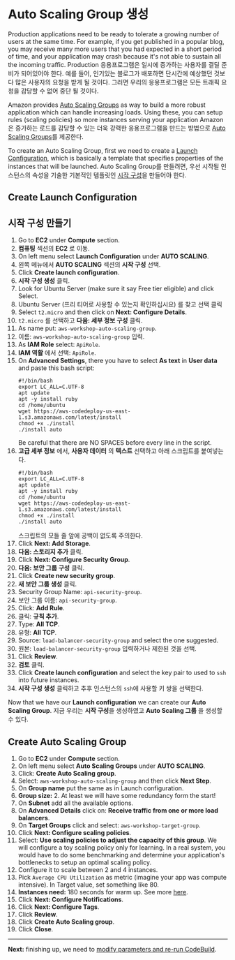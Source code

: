 # Auto Scaling Group 생성

Production applications need to be ready to tolerate a growing number of users at the same time. For example, if you get published in a popular blog, you may receive many more users that you had expected in a short period of time, and your application may crash because it's not able to sustain all the incoming traffic.
Production 응용프로그램은 일시에 증가하는 사용자를 결딜 준비가 되어있어야 한다. 예를 들어, 인기있는 블로그가 배포하면 단시간에 예상했던 것보다 많은 사용자의 요청을 받게 될 것이다. 그러면 우리의 응용프로그램은 모든 트래픽 요청을 감당할 수 없어 중단 될 것이다.

Amazon provides [Auto Scaling Groups](https://docs.aws.amazon.com/autoscaling/latest/userguide/AutoScalingGroup.html) as way to build a more robust application which can handle increasing loads. Using these, you can setup rules (scaling policies) so more instances serving your application
Amazon은 증가하는 로드를 감당할 수 있는 더욱 강력한 응용프로그램을 만드는 방법으로 [Auto Scaling Groups](https://docs.aws.amazon.com/autoscaling/latest/userguide/AutoScalingGroup.html)를 제공한다.

To create an Auto Scaling Group, first we need to create a [Launch Configuration](http://docs.aws.amazon.com/autoscaling/latest/userguide/LaunchConfiguration.html), which is basically a template that specifies properties of the instances that will be launched.
Auto Scaling Group를 만들려면, 우선 시작될 인스턴스의 속성을 기술한 기본적인 템플릿인 [시작 구성](http://docs.aws.amazon.com/autoscaling/latest/userguide/LaunchConfiguration.html)을 만들어야 한다.

## Create Launch Configuration
## 시작 구성 만들기
1. Go to **EC2** under **Compute** section.
1. **컴퓨팅** 섹션의 **EC2** 로 이동.
2. On left menu select **Launch Configuration** under **AUTO SCALING**.
2. 왼쪽 메뉴에서 **AUTO SCALING** 섹션의 **시작 구성** 선택.
3. Click **Create launch configuration**.
3. **시작 구성 생성** 클릭.
4. Look for Ubuntu Server (make sure it say Free tier eligible) and click Select.
4. Ubuntu Server (프리 티어로 사용할 수 있는지 확인하십시요) 를 찾고 선택 클릭
5. Select `t2.micro` and then click on **Next: Configure Details**.
5. `t2.micro` 를 선택하고 **다음: 세부 정보 구성** 클릭.
6. As name put: `aws-workshop-auto-scaling-group`.
6. 이름: `aws-workshop-auto-scaling-group` 입력.
7. As **IAM Role** select: `ApiRole`.
7. **IAM 역활** 에서 선택: `ApiRole`.
8. On **Advanced Settings**, there you have to select **As text** in **User data** and paste this bash script:
    ```
    #!/bin/bash
    export LC_ALL=C.UTF-8
    apt update
    apt -y install ruby
    cd /home/ubuntu
    wget https://aws-codedeploy-us-east-1.s3.amazonaws.com/latest/install
    chmod +x ./install
    ./install auto
    ```
    Be careful that there are NO SPACES before every line in the script.
8. **고급 세부 정보** 에서, **사용자 데이터** 의 **텍스트** 선택하고 아래 스크립트를 붙여넣는다.
    ```
    #!/bin/bash
    export LC_ALL=C.UTF-8
    apt update
    apt -y install ruby
    cd /home/ubuntu
    wget https://aws-codedeploy-us-east-1.s3.amazonaws.com/latest/install
    chmod +x ./install
    ./install auto
    ```
    스크립트의 모들 줄 앞에 공백이 없도록 주의한다.
9. Click **Next: Add Storage**.
9. **다음: 스토리지 추가** 클릭.
10. Click **Next: Configure Security Group**.
10. **다음: 보안 그룹 구성** 클릭.
11. Click **Create new security group**.
11. **새 보안 그룹 생성** 클릭.
12. Security Group Name: `api-security-group`.
12. 보안 그룹 이름: `api-security-group`.
13. Click: **Add Rule**.
13. 클릭: **규칙 추가**.
14. Type: **All TCP**.
14. 유형: **All TCP**.
15. Source: `load-balancer-security-group` and select the one suggested.
15. 원본: `load-balancer-security-group` 입력하거나 제한된 것을 선택.
16. Click **Review**.
16. **검토** 클릭.
17. Click **Create launch configuration** and select the key pair to used to `ssh` into future instances.
17. **시작 구성 생성** 클릭하고 추후 인스턴스의 `ssh`에 사용할 키 쌍을 선택한다.

Now that we have our **Launch configuration** we can create our **Auto Scaling Group**.
지금 우리는 **시작 구성**을 생성하였고 **Auto Scaling 그룹** 을 생성할 수 있다.

## Create Auto Scaling Group
1. Go to **EC2** under **Compute** section.
2. On left menu select **Auto Scaling Groups** under **AUTO SCALING**.
3. Click: **Create Auto Scaling group**.
4. Select: `aws-workshop-auto-scaling-group` and then click **Next Step**.
5. On **Group name** put the same as in Launch configuration.
6. **Group size:** 2. At least we will have some redundancy form the start!
7. On **Subnet** add all the available options.
8. On **Advanced Details** click on: **Receive traffic from one or more load balancers**.
9. On **Target Groups** click and select: `aws-workshop-target-group`.
10. Click **Next: Configure scaling policies**.
11. Select: **Use scaling policies to adjust the capacity of this group**. We will configure a toy scaling policy only for learning. In a real system, you would have to do some benchmarking and determine your application's bottlenecks to setup an optimal scaling policy.
12. Configure it to scale between 2 and 4 instances.
13. Pick `Average CPU Utilization` as metric (imagine your app was compute intensive). In Target value, set something like 80.
14. **Instances need:** 180 seconds for warm up. See more [here](https://docs.aws.amazon.com/autoscaling/latest/userguide/as-scaling-simple-step.html#as-step-scaling-warmup).
15. Click **Next: Configure Notifications**.
16. Click **Next: Configure Tags**.
17. Click **Review**.
18. Click **Create Auto Scaling group**.
19. Click **Close**.

---
**Next:** finishing up, we need to [modify parameters and re-run CodeBuild](/workshop/elb-auto-scaling-group/03-finishing-up.md).

